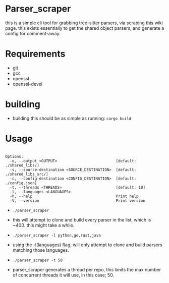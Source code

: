 # Parser_scraper

this is a simple cli tool for grabbing tree-sitter parsers, via scraping [this](https://github.com/tree-sitter/tree-sitter/wiki/List-of-parsers) wiki page.
this exists essentially to get the shared object parsers, and generate a config for comment-away.

# Requirements
- git
- gcc
- openssl
- openssl-devel

# building
- building this should be as simple as running:
```cargo build```

# Usage
```Usage: parser_scraper [OPTIONS]

Options:
  -o, --output <OUTPUT>                          [default: ./shared_libs/]
  -s, --source-destination <SOURCE_DESTINATION>  [default: ./shared_libs_src/]
  -c, --config-destination <CONFIG_DESTINATION>  [default: ./config.json]
  -t, --threads <THREADS>                        [default: 10]
  -l, --languages <LANGUAGES>
  -h, --help                                     Print help
  -V, --version                                  Print version
```

- ```./parser_scraper```
+   this will attempt to clone and build every parser in the list, which is ~400. this might take a while.

- ```./parser_scraper -l python,go,rust,java```
+ using the -l(languages) flag, will only attempt to clone and build parsers matching those languages.

- ```./parser_scraper -t 50```
+ parser_scraper generates a thread per repo, this limits the max number of concurrent threads it will use,
in this case; 50.
